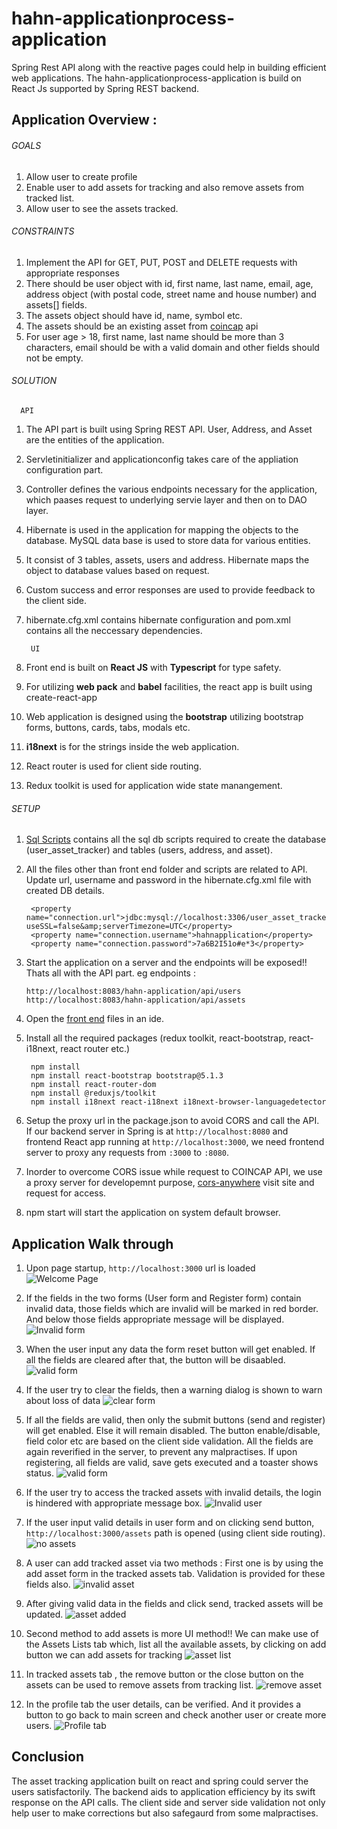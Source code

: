 # hahn-applicationprocess-application

Spring Rest API along with the reactive pages could help in building efficient web applications. The hahn-applicationprocess-application is build on
React Js supported by Spring REST backend.
 									      
## Application Overview :

  ###### GOALS
   1. Allow user to create profile
   2. Enable user to add assets for tracking and also remove assets from tracked list.
   3. Allow user to see the assets tracked.
      
###### CONSTRAINTS
   1. Implement the API for GET, PUT, POST and DELETE requests with appropriate responses
   2. There should be user object with id, first name, last name, email, age, address object (with postal code, street name and house
       number) and assets[] fields.
   3. The assets object should have id, name, symbol etc.
   4. The assets should be an existing asset from [coincap](https://api.coincap.io/v2/assets) api
   5. For user age > 18, first name, last name should be more than 3 characters, email should be with a valid domain and other fields should not be empty.
      
 ###### SOLUTION
      
      API
      
  1. The API part is built using Spring REST API. User, Address, and Asset are the entities of the application.
  2. Servletinitializer and applicationconfig takes care of the appliation configuration part.
  3. Controller defines the various endpoints necessary for the application, which paases request to underlying servie layer and 
       then on to DAO layer. 
  4. Hibernate is used in the application for mapping the objects to the database. MySQL data base is used to store data for various
       entities.
  5. It consist of 3 tables, assets, users and address. Hibernate maps the object to database values based on request.
  6. Custom success and error responses are used to provide feedback to the client side.
  7. hibernate.cfg.xml contains hibernate configuration and pom.xml contains all the neccessary dependencies.
      
          UI
      
  1. Front end is built on **React JS** with **Typescript** for type safety.
  2. For utilizing **web pack** and **babel** facilities, the react app is built using create-react-app
  3. Web application is designed using the **bootstrap** utilizing bootstrap forms, buttons, cards, tabs, modals etc.
  4. **i18next** is for the strings inside the web application.
  5. React router is used for client side routing.
  6. Redux toolkit is used for application wide state manangement.
      
 ###### SETUP
      
   1. [Sql Scripts](https://github.com/mathews-sunny/hahn-applicationprocess-application/tree/master/Scripts/) contains all the sql db scripts
      required to create the database (user_asset_tracker) and tables (users, address, and asset). 
   2. All the files other than front end folder and scripts are related to API. Update url, username and password in the 
      hibernate.cfg.xml file with created DB details.
      
           <property name="connection.url">jdbc:mysql://localhost:3306/user_asset_tracker?useSSL=false&amp;serverTimezone=UTC</property>
           <property name="connection.username">hahnapplication</property>
           <property name="connection.password">7a6B2I51o#e*3</property>
        
   3. Start the application on a server and the endpoints will be exposed!! Thats all with the API part. eg endpoints :
   
          http://localhost:8083/hahn-application/api/users
          http://localhost:8083/hahn-application/api/assets 
        
  4. Open the [front end](https://github.com/mathews-sunny/hahn-applicationprocess-application/tree/master/Front%20End) files in an ide. 
  5. Install all the required packages (redux toolkit, react-bootstrap, react-i18next, react router etc.)
  
          npm install 
          npm install react-bootstrap bootstrap@5.1.3
          npm install react-router-dom
          npm install @reduxjs/toolkit
          npm install i18next react-i18next i18next-browser-languagedetector
              
  6. Setup the proxy url in the package.json to avoid CORS and call the API. If our backend server in Spring is at `http://localhost:8080` and  
        frontend React app running at `http://localhost:3000`, we need frontend server to proxy any requests from `:3000` to `:8080`.
 7. Inorder to overcome CORS issue while request to COINCAP API, we use a proxy server for developemnt purpose, [cors-anywhere](https://cors-anywhere.herokuapp.com/) 
        visit site and request for access.
  8. npm start will start the application on system default browser.
        
   ## Application Walk through
   
   1. Upon page startup, `http://localhost:3000` url is loaded
 ![Welcome Page](https://github.com/mathews-sunny/hahn-applicationprocess-application/blob/master/application%20screenshots/intro.png?raw=true)
 
  2. If the fields in the two forms (User form and Register form) contain invalid data, those fields which are invalid will be marked in red border. 
   And below those fields appropriate message will be displayed. 
  ![Invalid form](https://github.com/mathews-sunny/hahn-applicationprocess-application/blob/master/application%20screenshots/invalid%20field.png?raw=true)
  
  3. When the user input any data the form reset button will get enabled. If all the fields are cleared after that, the button will be disaabled.
  ![valid form](https://github.com/mathews-sunny/hahn-applicationprocess-application/blob/master/application%20screenshots/valid.png?raw=true)
  
  4. If the user try to clear the fields, then a warning dialog is shown to warn about loss of data
  ![clear form](https://github.com/mathews-sunny/hahn-applicationprocess-application/blob/master/application%20screenshots/clear%20fields.png?raw=true)
  
  5. If all the fields are valid, then only the submit buttons (send and register) will get enabled. Else it will remain disabled. The button enable/disable, field color
   etc are based on the client side validation. All the fields are again reverified in the server, to prevent any malpractises. If upon registering, all fields are valid, 
   save gets executed and a toaster shows status.
   ![valid form](https://github.com/mathews-sunny/hahn-applicationprocess-application/blob/master/application%20screenshots/user%20created.png?raw=true)
   
  6. If the user try to access the tracked assets with invalid details, the login is hindered with appropriate message box.
  ![Invalid user](https://github.com/mathews-sunny/hahn-applicationprocess-application/blob/master/application%20screenshots/invalid%20track.png?raw=true)
  
  7. If the user input valid details in user form and on clicking send button, `http://localhost:3000/assets` path is opened (using client side routing).
    ![no assets](https://github.com/mathews-sunny/hahn-applicationprocess-application/blob/master/application%20screenshots/tracked%20assets%20without%20data.png?raw=true)
    
  8. A user can add tracked asset via two methods : First one is by using the add asset form in the tracked assets tab. Validation is provided for these fields also.
  ![invalid asset](https://github.com/mathews-sunny/hahn-applicationprocess-application/blob/master/application%20screenshots/invalid%20asset.png?raw=true)
  
  9. After giving valid data in the fields and click send, tracked assets will be updated.
  ![asset added](https://github.com/mathews-sunny/hahn-applicationprocess-application/blob/master/application%20screenshots/added%20asset.png?raw=true)
  
  10. Second method to add assets is more UI method!! We can make use of the Assets Lists tab which, list all the available assets, by clicking on add button we can add
   assets for tracking
  ![asset list](https://github.com/mathews-sunny/hahn-applicationprocess-application/blob/master/application%20screenshots/assets%20list.png?raw=true)
  
  11. In tracked assets tab , the remove button or the close button on the assets can be used to remove assets from tracking list. 
    ![remove asset](https://github.com/mathews-sunny/hahn-applicationprocess-application/blob/master/application%20screenshots/remove.png?raw=true)
    
  12. In the profile tab the user details, can be verified. And it provides a button to go back to main screen and check another user or create more users.
  ![Profile tab](https://github.com/mathews-sunny/hahn-applicationprocess-application/blob/master/application%20screenshots/user%20profile.png?raw=true)
    
  ## Conclusion 
  The asset tracking application built on react and spring could server the users satisfactorily. The backend aids to application efficiency by its swift response on the API
  calls. The client side and server side validation not only help user to make corrections but also safegaurd from some malpractises. 
